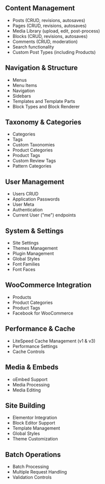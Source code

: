 ## Content Management

- Posts (CRUD, revisions, autosaves)
- Pages (CRUD, revisions, autosaves)
- Media Library (upload, edit, post-process)
- Blocks (CRUD, revisions, autosaves)
- Comments (CRUD, moderation)
- Search functionality
- Custom Post Types (including Products)

## Navigation & Structure
- Menus
- Menu Items
- Navigation
- Sidebars
- Templates and Template Parts
- Block Types and Block Renderer

## Taxonomy & Categories
- Categories
- Tags
- Custom Taxonomies
- Product Categories
- Product Tags
- Custom Review Tags
- Pattern Categories

## User Management
- Users CRUD
- Application Passwords
- User Meta
- Authentication
- Current User ("me") endpoints

## System & Settings
- Site Settings
- Themes Management
- Plugin Management
- Global Styles
- Font Families
- Font Faces

## WooCommerce Integration
- Products
- Product Categories
- Product Tags
- Facebook for WooCommerce

## Performance & Cache
- LiteSpeed Cache Management (v1 & v3)
- Performance Settings
- Cache Controls

## Media & Embeds
- oEmbed Support
- Media Processing
- Media Editing

## Site Building
- Elementor Integration
- Block Editor Support
- Template Management
- Global Styles
- Theme Customization

## Batch Operations
- Batch Processing
- Multiple Request Handling
- Validation Controls
